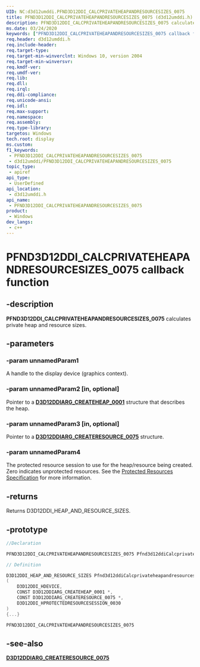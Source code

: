 ```yaml
---
UID: NC:d3d12umddi.PFND3D12DDI_CALCPRIVATEHEAPANDRESOURCESIZES_0075
title: PFND3D12DDI_CALCPRIVATEHEAPANDRESOURCESIZES_0075 (d3d12umddi.h)
description: PFND3D12DDI_CALCPRIVATEHEAPANDRESOURCESIZES_0075 calculates private heap and resource sizes.
ms.date: 03/24/2020
keywords: ["PFND3D12DDI_CALCPRIVATEHEAPANDRESOURCESIZES_0075 callback function"]
req.header: d3d12umddi.h
req.include-header: 
req.target-type: 
req.target-min-winverclnt: Windows 10, version 2004
req.target-min-winversvr: 
req.kmdf-ver: 
req.umdf-ver: 
req.lib: 
req.dll: 
req.irql: 
req.ddi-compliance: 
req.unicode-ansi: 
req.idl: 
req.max-support: 
req.namespace: 
req.assembly: 
req.type-library: 
targetos: Windows
tech.root: display
ms.custom: 
f1_keywords:
 - PFND3D12DDI_CALCPRIVATEHEAPANDRESOURCESIZES_0075
 - d3d12umddi/PFND3D12DDI_CALCPRIVATEHEAPANDRESOURCESIZES_0075
topic_type:
 - apiref
api_type:
 - UserDefined
api_location:
 - d3d12umddi.h
api_name:
 - PFND3D12DDI_CALCPRIVATEHEAPANDRESOURCESIZES_0075
product:
 - Windows
dev_langs:
 - c++
---
```


# PFND3D12DDI_CALCPRIVATEHEAPANDRESOURCESIZES_0075 callback function

## -description

**PFND3D12DDI_CALCPRIVATEHEAPANDRESOURCESIZES_0075** calculates private heap and resource sizes.

## -parameters

### -param unnamedParam1

A handle to the display device (graphics context).

### -param unnamedParam2 [in, optional]

Pointer to a [**D3D12DDIARG_CREATEHEAP_0001**](ns-d3d12umddi-d3d12ddiarg_createheap_0001.md) structure that describes the heap.

### -param unnamedParam3 [in, optional]

Pointer to a [**D3D12DDIARG_CREATERESOURCE_0075**](ns-d3d12umddi-d3d12ddiarg_createresource_0075.md) structure.

### -param unnamedParam4

The protected resource session to use for the heap/resource being created. Zero indicates unprotected resources. See the [Protected Resources Specification](https://microsoft.github.io/DirectX-Specs/d3d/ProtectedResources.html) for more information.

## -returns

Returns D3D12DDI_HEAP_AND_RESOURCE_SIZES.

## -prototype

```cpp
//Declaration

PFND3D12DDI_CALCPRIVATEHEAPANDRESOURCESIZES_0075 Pfnd3d12ddiCalcprivateheapandresourcesizes0075;

// Definition

D3D12DDI_HEAP_AND_RESOURCE_SIZES Pfnd3d12ddiCalcprivateheapandresourcesizes0075
(
    D3D12DDI_HDEVICE,
    CONST D3D12DDIARG_CREATEHEAP_0001 *,
    CONST D3D12DDIARG_CREATERESOURCE_0075 *,
    D3D12DDI_HPROTECTEDRESOURCESESSION_0030
)
{...}

PFND3D12DDI_CALCPRIVATEHEAPANDRESOURCESIZES_0075


```

## -see-also

[**D3D12DDIARG_CREATERESOURCE_0075**](ns-d3d12umddi-d3d12ddiarg_createresource_0075.md)
